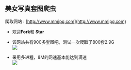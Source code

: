 ## 美女写真套图爬虫


爬取网站 : [http://www.mmjpg.com](http://www.mmjpg.com)  
* 欢迎**Fork**和 **Star**  

* 该网站共有900多套图吧，测试一次爬取了800套2.9G  
![](https://img.js.cn/images/2017/03/28/e707e956e43459cc0f91a0b430769cba.png)  

* 采用多进程，8M的网速基本能达到满速  
![](https://img.js.cn/images/2017/03/28/b5d87fd6dd9835a3bff7693d395f08ce.png)

